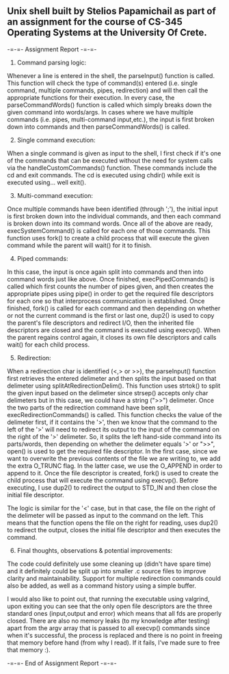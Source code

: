 ## Unix shell built by Stelios Papamichail as part of an assignment for the course of CS-345 Operating Systems at the University Of Crete.

-=-=- Assignment Report -=-=-

1) Command parsing logic:

Whenever a line is entered in the shell, the parseInput() function is called. This function will check the type of command(s) entered
(i.e. single command, multiple commands, pipes, redirection) and will then call the appropriate
functions for their execution. In every case, the parseCommandWords() function is called
which simply breaks down the given command into words/args. In cases where we have multiple
commands (i.e. pipes, multi-command input,etc.), the input is first broken down into commands
and then parseCommandWords() is called.

2) Single command execution:

When a single command is given as input to the shell, I first check if it's one of the
commands that can be executed without the need for system calls via the handleCustomCommands()
function. These commands include the cd and exit commands. The cd is executed using chdir()
while exit is executed using... well exit().

3) Multi-command execution:

Once multiple commands have been identified (through ';'), the initial input is first
broken down into the individual commands, and then each command is broken down into its
command words. Once all of the above are ready, execSystemCommand() is called for each
one of those commands. This function uses fork() to create a child process that will execute the given command while the
parent will wait() for it to finish.

4) Piped commands:

In this case, the input is once again split into commands and then into command words just
like above. Once finished, execPipedCommands() is called which first counts the number of
pipes given, and then creates the appropriate pipes using pipe() in order to get the required
file descriptors for each one so that interprocess communication is established. Once finished,
fork() is called for each command and then depending on whether or not the current command
is the first or last one, dup2() is used to copy the parent's file descriptors and redirect I/O,
then the inherited file descriptors are closed and the command is executed using execvp().
When the parent regains control again, it closes its own file descriptors and calls wait() for
each child process.

5) Redirection:

When a redirection char is identified (<,> or >>), the parseInput() function first retrieves
the entered delimeter and then splits the input based on that delimeter using splitAtRedirectionDelim().
This function uses strtok() to split the given input based on the delimeter since strsep() 
accepts only char delimeters but in this case, we could have a string (">>") delimeter.
Once the two parts of the redirection command have been split, execRedirectionCommands() is 
called. This function checks the value of the delimeter first, if it contains the '>', then
we know that the command to the left of the '>' will need to redirect its output to the input
of the command on the right of the '>' delimeter. So, it splits the left hand-side command into
its parts/words, then depending on whether the delimeter equals '>' or ">>", open() is used
to get the required file descriptor. In the first case, since we want to overwrite the previous
contents of the file we are writing to, we add the extra O_TRUNC flag. In the latter case,
we use the O_APPEND in order to append to it. Once the file descriptor is created, fork() is
used to create the child process that will execute the command using execvp(). Before executing,
I use dup2() to redirect the output to STD_IN and then close the initial file descriptor.

The logic is similar for the '<' case, but in that case, the file on the right of the delimeter
will be passed as input to the command on the left. This means that the function opens the
file on the right for reading, uses dup2() to redirect the output, closes the initial file descriptor
and then executes the command.

6) Final thoughts, observations & potential improvements:

The code could definitely use some cleaning up (didn't have spare time) and it definitely could
be split up into smaller .c source files to improve clarity and maintainability. Support for
multiple redirection commands could also be added, as well as a command history using a simple buffer.

I would also like to point out, that running the executable using valgrind, upon exiting you
can see that the only open file descriptors are the three standard ones (input,output and error)
which means that all fds are properly closed. There are also no memory leaks (to my knowledge after testing)
apart from the argv array that is passed to all execvp() commands since when it's successful,
the process is replaced and there is no point in freeing that memory before hand (from why I read).
If it fails, I've made sure to free that memory :).

-=-=- End of Assignment Report -=-=-
